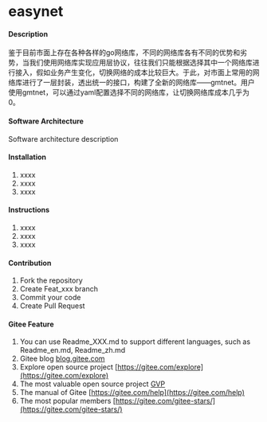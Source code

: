 # easynet

#### Description
鉴于目前市面上存在各种各样的go网络库，不同的网络库各有不同的优势和劣势，当我们使用网络库实现应用层协议，往往我们只能根据选择其中一个网络库进行接入，假如业务产生变化，切换网络的成本比较巨大。于此，对市面上常用的网络库进行了一层封装，透出统一的接口，构建了全新的网络库——gmtnet。用户使用gmtnet，可以通过yaml配置选择不同的网络库，让切换网络库成本几乎为0。

#### Software Architecture
Software architecture description

#### Installation

1.  xxxx
2.  xxxx
3.  xxxx

#### Instructions

1.  xxxx
2.  xxxx
3.  xxxx

#### Contribution

1.  Fork the repository
2.  Create Feat_xxx branch
3.  Commit your code
4.  Create Pull Request


#### Gitee Feature

1.  You can use Readme\_XXX.md to support different languages, such as Readme\_en.md, Readme\_zh.md
2.  Gitee blog [blog.gitee.com](https://blog.gitee.com)
3.  Explore open source project [https://gitee.com/explore](https://gitee.com/explore)
4.  The most valuable open source project [GVP](https://gitee.com/gvp)
5.  The manual of Gitee [https://gitee.com/help](https://gitee.com/help)
6.  The most popular members  [https://gitee.com/gitee-stars/](https://gitee.com/gitee-stars/)
